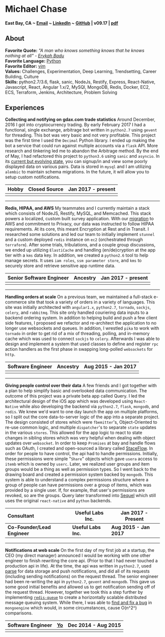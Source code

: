 # Michael Chase
#### East Bay, CA ~ [Email](mailto:mrmchase08+github@gmail.com) ~ [LinkedIn](https://www.linkedin.com/in/mikechase01/) ~ [GitHub](https://github.com/reallistic) | v09.17 | [pdf](README.pdf)

## About
**Favorite Quote:** *"A man who knows something knows that he knows nothing at all" - [Erykah Badu](https://www.youtube.com/watch?v=-CPCs7vVz6s)*<br/>
**Favorite Language:** [Python](https://xkcd.com/353/)<br/>
**Favorite Editor:** [vim](https://vim-adventures.com/)<br/>
**Values:** Challenges, Experimentation, Deep Learning, Trendsetting, Career Building, Culture<br/>
**Skills:** python2.7/3.6, flask, sanic, NodeJs, Restify, Express, React-Native, Javascript, React, Angular 1.x/2, MySQl, MongoDB, Redis, Docker, EC2, ECS, Terraform, Jenkins, Architecture, Problem Solving<br/>

## Experiences
**Collecting and notifying on gdax.com trade statistics**
Around December, 2016 I got into cryptocurrency trading. By early February 2017 I had a functional, single exchange, arbitrage bot written in `python2.7` using `gevent` for threading. This bot was very basic and not very profitable. This project was the first time I used the `Decimal` Python library. I ended up making the bot a service that could run against multiple accounts via a `flask` API. More research and tinkering led me to abandon the Arbitrage method.
By the end of May, I had refactored this project to `python3.6` using `sanic` and `asyncio`. In its [current but evolving state](https://cryptostat.herokuapp.com/products), you can signup/in and view some poorly displayed data on various pairs. Data is stored in `mysql` and I am utilizing `alembic` to maintain schema migrations. In the future, it will allow you to setup custom notifications.

| Hobby | Closed Source | Jan 2017 - present |
|:----- | ------ | ----- |
| | |

------------------------------

**Redis, HIPAA, and AWS**
My teammates and I currently maintain a stack which consists of NodeJS, Restify, MySQL, and Memcached. This stack powers a localized, custom built survey application. With our [migration](http://www.zdnet.com/article/genealogy-company-ancestry-migrates-entire-infrastructure-to-aws/) to AWS and commitment to Privacy, our data was instructed to follow HIPAA requirements. At its core, this meant Encryption at Rest and in Transit. I researched some solutions and led our team to initially implement `stunnel` and a custom deployed `redis` instance on `ec2` (orchestrated through `terraform`). After some trials, tribulations, and a couple group discussions, we ended up utilizing `ElastiCache` and handling (en/de)cryption at the app tier with a `kms` data key. In addition, we created a `python2.6` tool to help manage secrets. It uses `iam roles`, `ssm parameter store`, and `kms` to securely store and retrieve sensitive app runtime data.

| Senior Software Engineer | Ancestry | Jan 2017 - present |
|:----- | ------ | ----- |
| | |

------------------------------

**Handling orders at scale**
On a previous team, we maintained a full-stack e-commerce site that took a variety of orders in a variety of languages. This site was initially architected with `angular1.x`, `python2.7`, `tornado`, `sockjs`, `celery`, and `rabbitmq`. This site only handled couriering data inputs to a backend ordering system. In addition to helping build and push a few client side features, I proposed we refactor and re-architect the application to no longer use websockets and queues. In addition, I wrestled `pika` to work with `tornado` in order to get rid of a mix of threading, polling, and in-memory cache which was used to connect `sockjs` to `celery`. Afterwards I was able to design and implement a system that used classes to define and register `rpc` action handlers as the first phase in swapping long-polled `websockets` for `http`.

| Software Engineer | Ancestry | Aug 2015 - Jan 2017 |
|:----- | ------ | ----- |
| | |

------------------------------

**Giving people control over their data**
A few friends and I got together with a plan to help simplify basic and overlooked data communication. The outcome of this project was a private beta app called Query. I led the architectural design of the iOS app which was developed using `React-Native` while also developing the backend via `python2.7`, `flask`, `mongodb`, and `redis`. We knew we'd want to one day launch the app on multiple platforms, so I split out the core data-to-server logic of the app into a separate project. The design consisted of stores which were `fbemitter`'s, Object-Oriented to re-use common logic, and multiple `dispatcher`'s to separate `state` updates in the various `stores`. This allowed for the app logic to react to state changes in sibling stores which was very helpful when dealing with object updates over `websocket`. In order to keep `Promises` at bay and handle flows such as OAuth, I created and open-sourced a library called [StaceFlow](https://www.npmjs.com/package/StaceFlow).
In order for people to have control, the api had to handle permissions. Initially, these permissions were simple "`Share`" objects which gave `usera` access to `itemb` which is owned by `userc`. Later, we realized user groups and item groups would be a thing as well as permission types. So I went back to the drawing board and created a permission system backed by `mongodb`. This system is able to understand a complex permissions structure where a group of people can have permissions over a group of items, which was provided by a single user. If, for example, that user's permissions are revoked, so are the groups.
Query later transformed into [Sequel](https://www.sequel.me/) which still uses the original `react-native` and `python` backends.

| Consultant | Useful Labs Inc. | Jan 2017 - Present |
|:----- | ------ | ----- |
| **Co-Founder/Lead Engineer** | **Useful Labs Inc.** | **Aug 2015 - Jan 2017** |

------------------------------

**Notifications at web scale**
On the first day of my first job at a startup, the CEO (my direct manager) announced I would be working with one other engineer to finish rewriting the core api. (Prior to that I had never touched a production api in life). At the time, the api was written in `python2.7`, used [parse](http://parseplatform.org/) for data storage and push notifications, and did all of its requests (including sending notifications) on the request thread. The senior engineer had been re-writing the api in `python2.7`, `gevent` and `mongodb`. This gave us some good initial benefits and allowed us to get notification sending off of the request thread. However, together we took this a step further by implementing [`redis-queue`](http://python-rq.org/) to create a horizontally scalable distributed message queuing system. While there, I was able to [find and fix a bug](https://github.com/MongoEngine/mongoengine/pull/947) in `mongoengine` which would, in some circumstances, cause O(n^2^) comparisons.

| Software Engineer | [Yo](https://www.justyo.co/) | Dec 2014 - Aug 2015 |
|:----- | ------ | ----- |
| | |

